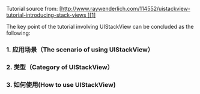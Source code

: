 Tutorial source from: [http://www.raywenderlich.com/114552/uistackview-tutorial-introducing-stack-views ][1]

The key point of the tutorial involving UIStackView can be concluded as the following:

### 1. 应用场景（The scenario of using UIStackView）
### 2. 类型（Category of UIStackView）
### 3. 如何使用(How to use UIStackView)


[1]:	http://www.raywenderlich.com/114552/uistackview-tutorial-introducing-stack-views